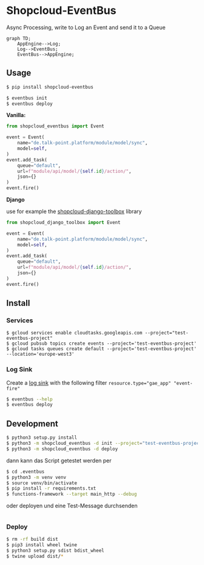 # Shopcloud-EventBus

Async Processing, write to Log an Event and send it to a Queue

```mermaid
graph TD;
    AppEngine-->Log;
    Log-->EventBus;
    EventBus-->AppEngine;
```

## Usage

````sh
$ pip install shopcloud-eventbus
````

```sh
$ eventbus init
$ eventbus deploy
```

__Vanilla:__

````py
from shopcloud_eventbus import Event

event = Event(
    name="de.talk-point.platform/module/model/sync",
    model=self,
)
event.add_task(
    queue="default",
    url=f"module/api/model/{self.id}/action/",
    json={}
)
event.fire()
````

__Django__

use for example the  [shopcloud-django-toolbox](https://pypi.org/project/shopcloud-django-toolbox/) library

```py
from shopcloud_django_toolbox import Event

event = Event(
    name="de.talk-point.platform/module/model/sync",
    model=self,
)
event.add_task(
    queue="default",
    url=f"module/api/model/{self.id}/action/",
    json={}
)
event.fire()
```

## Install

### Services

```
$ gcloud services enable cloudtasks.googleapis.com --project="test-eventbus-project"
$ gcloud pubsub topics create events --project='test-eventbus-project'
$ gcloud tasks queues create default --project='test-eventbus-project' --location='europe-west3'
```

### Log Sink

Create a [log sink](https://console.cloud.google.com/logs/router/sink) with the following filter `resource.type="gae_app" "event-fire"`

```sh
$ eventbus --help
$ eventbus deploy
```

## Development

```sh
$ python3 setup.py install
$ python3 -m shopcloud_eventbus -d init --project="test-eventbus-project" --region="europe-west3" --app-endpoint="https://test-eventbus-project.ey.r.appspot.com" --secrethub-endpoint-user="talk-point/app-eventbus-test/production/evenbus-user" --secrethub-endpoint-pwd="talk-point/app-eventbus-test/production/evenbus-pwd"
$ python3 -m shopcloud_eventbus -d deploy
```

dann kann das Script getestet werden per

```sh
$ cd .eventbus
$ python3 -m venv venv
$ source venv/bin/activate
$ pip install -r requirements.txt
$ functions-framework --target main_http --debug
```

oder deployen und eine Test-Message durchsenden

```sh

```

### Deploy

```sh
$ rm -rf build dist
$ pip3 install wheel twine
$ python3 setup.py sdist bdist_wheel
$ twine upload dist/*
```
